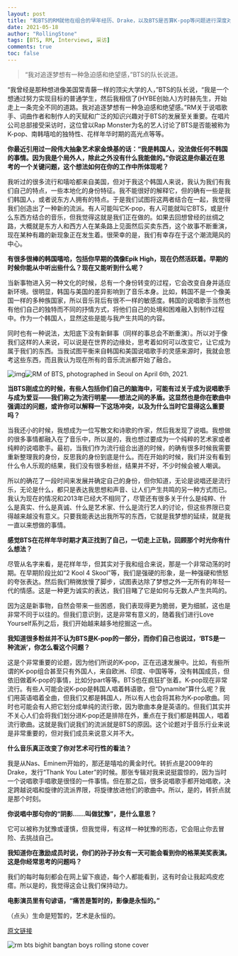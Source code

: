 ```yaml
---
layout: post
title: "和BTS的RM就他在组合的早年经历、Drake，以及BTS是否算K-pop等问题进行深度对话"
date: 2021-05-18
author: "RollingStone"
tags: [BTS, RM, Interviews, 采访]
comments: true
toc: false
---
```


> “我对追逐梦想有一种急迫感和绝望感，”BTS的队长说道。

“我曾经是那种想进像美国常青藤一样的顶尖大学的人，”BTS的队长说，“我是一个想通过努力实现目标的普通学生，然后我相信了(HYBE创始人)方时赫先生，开始走上一条完全不同的道路。我对追逐梦想有一种急迫感和绝望感。”RM关于说唱歌手、词曲作者和制作人的天赋和广泛的知识兴趣对于BTS的发展至关重要。在唱片公司总部接受采访时，这位曾以Rap Monster为名的艺人讨论了BTS是否能被称为K-pop、南韩嘻哈的独特性、花样年华时期的高光点等等。

**你最近引用过一段伟大抽象艺术家金焕基的话：“我是韩国人，没法做任何不韩国的事情。因为我是个局外人，除此之外没有什么我能做的。”你说这是你最近在思考的一个关键问题，这个想法如何在你的工作中所体现呢？**

我听过的很多流行和嘻哈都来自美国，但对于我这个韩国人来说，我认为我们有我们自己的特点，一些本地化的身份特征。我不能很好的解释它，但的确有一些是我们韩国人，或者说东方人拥有的特点。于是我们试图将这两者结合在一起，我觉得我们创造出了一种新的流派。有人可能叫它K-pop，有人可能就叫它BTS，或是什么东西方结合的音乐，但我觉得这就是我们正在做的。如果去回想曾经的丝绸之路，大概就是东方人和西方人在某条路上见面然后买卖东西，这个故事不断重演，现在某种有趣的新现象正在发生着。很荣幸的是，我们有幸存在于这个潮流飓风的中心。

**有很多很棒的韩国嘻哈，包括你早期的偶像Epik High，现在仍然活跃着。早期的时候你能从中听出些什么？现在又能听到什么呢？**

当新事物进入另一种文化的时候，总有一个身份转变的过程，它会改变自身并适应新环境。很明显，韩国与美国的差异影响到了音乐本身。比如，韩国不是一个像美国一样的多种族国家，所以音乐背后有很不一样的敏感度。韩国的说唱歌手当然也有他们自己的独特而不同的抒情方式，将他们自己的处境和困难融入到制作过程中。作为一个韩国人，显然这些是能与我产生共鸣的内容。

同时也有一种说法，太阳底下没有新鲜事（同样的事总会不断重演）。所以对于像我们这样的人来说，可以说是在世界的边缘处，思考着如何可以改变它，让它成为属于我们的东西。当我试图平衡来自韩国和美国说唱歌手的灵感来源时，我就会思考这些东西，而且我认为现在所有的音乐流派都开始了融合。

![img](/!%5BRM%20of%20BTS,%20photographed%20in%20Seoul%20on%20April%206th,%202021.%5D(https:/www.rollingstone.com/wp-content/uploads/2021/05/RSDigital-Cover-BTS-RM_1800.jpg))![RM of BTS, photographed in Seoul on April 6th, 2021.](https://tva1.sinaimg.cn/large/008i3skNgy1gqmy20fmanj30u010ekjl.jpg)

**当BTS刚成立的时候，有些人包括你们自己的脑海中，可能有过关于成为说唱歌手与成为爱豆——我们称之为流行明星——想法之间的矛盾。这显然也是你在歌曲中强调过的问题，或许你可以解释一下这场冲突，以及为什么当时它显得这么重要吗？**

当我还小的时候，我想成为一位写散文和诗歌的作家，然后我发现了说唱。我想做的很多事情都融入在了音乐中，所以是的，我也想过要成为一个纯粹的艺术家或者纯粹的说唱歌手。最初，当我们作为流行组合出道的时候，的确有很多时候我需要重新整理我的身份，反思我的身份到底是什么。而在开始的时候，我们并没有看到什么令人乐观的结果，我们没有很多粉丝，结果并不好，不少时候会被人嘲讽。

所以的确花了一段时间来发展并确定自己的身份，但你知道，无论是说唱还是流行乐，无论是什么，都只是表达我思想和声音、让人们产生共鸣的另一种方式而已。我认为现在的情况和2013年已经大不相同了，尽管还有很多关于什么是纯粹、什么是真实、什么是真诚、什么是艺术家、什么是流行艺人的讨论，但这些界限已变得越来越没有意义。只要我能表达出我所写的东西，它就是我梦想的延续，就是我一直以来想做的事情。

**感觉BTS在花样年华时期才真正找到了自己，一切走上正轨，回顾那个时光你有什么想法？**

尽管从名字来看，是花样年华，但其实对于我和组合来说，那是一个非常动荡的时期。在早期阶段比如“2 Kool 4 Skool”等，我们是强硬的形象，是一种强硬和愤怒的夸张表达。然后我们稍微放慢了脚步，试图表达除了梦想之外一无所有的年轻一代的情感。这是一种更为诚实的表达，我们目睹了它是如何与无数人产生共鸣的。

因为这是新事物，自然会带来一些困惑，我们表现得更为脆弱，更为细腻，这也是非常不同于以往的。但我们意识到，这是非常有意义的，随着我们进行Love Yourself系列之后，我们开始越来越多地挖掘这一点。

**我知道很多粉丝并不认为BTS是K-pop的一部分，而你们自己也说过，‘BTS是一种流派’，你怎么看这个问题？**

这是个非常重要的论题，因为他们所说的K-pop，正在迅速发展中。比如，有些所谓的K-pop组合甚至只有外国人，来自欧洲、印度、中国等等，没有韩国成员，但依旧做着K-pop的事情，比如分part等等。BTS也在疯狂扩张着。K-pop现在非常流行。有些人可能会说K-pop是韩国人唱着韩语歌，但“Dynamite”算什么呢？我们用英语唱着全曲，但我们又都是韩国人，所以有人也会将其称为K-pop歌曲。同时也可能会有人把它划分成单纯的流行歌，因为歌曲本身是英语的。但我们其实并不关心人们会将我们划分进K-pop还是排除在外，重点在于我们都是韩国人，唱着流行歌曲。这就是我们说我们的流派就是BTS的原因。这个论题对于音乐行业来说是非常重要的，但对我们成员来说意义并不大。

**什么音乐真正改变了你对艺术可行性的看法？**

我是从Nas、Eminem开始的，那还是嘻哈的黄金时代。转折点是2009年的Drake，发行“Thank You Later”的时候。那张专辑对我来说挺震惊的，因为当时一个说唱歌手唱歌是很怪的一件事情。但在那之后，很多说唱歌手都开始唱歌，决定跨越说唱和旋律的流派界限，将旋律放进他们的歌曲中。所以，是的，转折点就是那个时刻。

**你说唱中那句你的“阴影......叫做犹豫”，是什么意思？**

它可以被称为犹豫或谨慎，但我觉得，有这样一种犹豫的形态，它会阻止你去冒险、去挑战自己。

**我知道你在激励成员时说，你们的孙子孙女有一天可能会看到你的格莱美奖表演。这是你经常思考的问题吗？**

我们的每时每刻都会在网上留下痕迹，每个人都能看到，这有时会让我起鸡皮疙瘩。所以是的，我觉得这会让我们保持动力。

**电影演员里有句谚语，“痛苦是暂时的，影像是永恒的。”**

（点头）生命是短暂的，艺术是永恒的。

[原文链接](https://www.rollingstone.com/music/music-features/bts-band-rm-cover-story-drake-k-pop-1167258/amp/?__twitter_impression=true)

![rm bts bighit bangtan boys rolling stone cover](https://tva1.sinaimg.cn/large/008i3skNgy1gqmzu0skz9j31900u0x1c.jpg)
